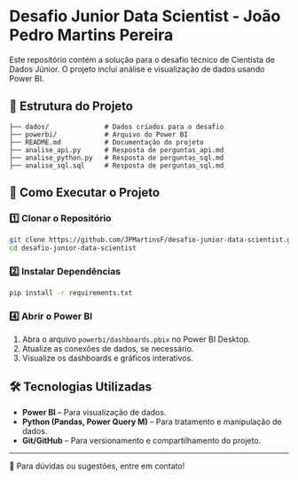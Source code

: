 # Desafio Junior Data Scientist - João Pedro Martins Pereira

Este repositório contém a solução para o desafio técnico de Cientista de Dados Júnior. O projeto inclui análise e visualização de dados usando Power BI.

## 📂 Estrutura do Projeto

```
├── dados/              # Dados criados para o desafio
├── powerbi/            # Arquivo do Power BI
├── README.md           # Documentação do projeto
├── analise_api.py      # Resposta de perguntas_api.md
├── analise_python.py   # Resposta de perguntas_sql.md
├── analise_sql.sql     # Resposta de perguntas_sql.md
```

## 🚀 Como Executar o Projeto

### 1️⃣ Clonar o Repositório
```sh
git clone https://github.com/JPMartinsF/desafio-junior-data-scientist.git
cd desafio-junior-data-scientist
```

### 2️⃣ Instalar Dependências
```sh
pip install -r requirements.txt
```

### 4️⃣ Abrir o Power BI
1. Abra o arquivo `powerbi/dashboards.pbix` no Power BI Desktop.
2. Atualize as conexões de dados, se necessário.
3. Visualize os dashboards e gráficos interativos.

## 🛠 Tecnologias Utilizadas
- **Power BI** – Para visualização de dados.
- **Python (Pandas, Power Query M)** – Para tratamento e manipulação de dados.
- **Git/GitHub** – Para versionamento e compartilhamento do projeto.

---

📧 Para dúvidas ou sugestões, entre em contato!
